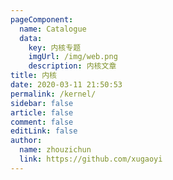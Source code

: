 ```yaml
---
pageComponent:
  name: Catalogue
  data:
    key: 内核专题
    imgUrl: /img/web.png
    description: 内核文章
title: 内核
date: 2020-03-11 21:50:53
permalink: /kernel/
sidebar: false
article: false
comment: false
editLink: false
author:
  name: zhouzichun
  link: https://github.com/xugaoyi
---
```

